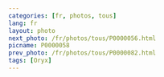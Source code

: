 ```yaml
---
categories: [fr, photos, tous]
lang: fr
layout: photo
next_photo: /fr/photos/tous/P0000056.html
picname: P0000058
prev_photo: /fr/photos/tous/P0000082.html
tags: [Oryx]
---
```

